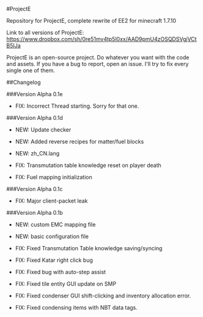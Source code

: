 #ProjectE

Repository for ProjectE, complete rewrite of EE2 for minecraft 1.7.10

Link to all versions of ProjectE: https://www.dropbox.com/sh/0re51mv4tp5l0xx/AAD9pmU4zOSQDSVgjVCtB5IJa

ProjectE is an open-source project. Do whatever you want with the code and assets. 
If you have a bug to report, open an issue. I'll try to fix every single one of them.

##Changelog

###Version Alpha 0.1e
* FIX: Incorrect Thread starting. Sorry for that one.

###Version Alpha 0.1d

* NEW: Update checker
* NEW: Added reverse recipes for matter/fuel blocks
* NEW: zh_CN.lang

* FIX: Transmutation table knowledge reset on player death
* FIX: Fuel mapping initialization 

###Version Alpha 0.1c

* FIX: Major client-packet leak

###Version Alpha 0.1b

* NEW: custom EMC mapping file
* NEW: basic configuration file

* FIX: Fixed Transmutation Table knowledge saving/syncing
* FIX: Fixed Katar right click bug
* FIX: Fixed bug with auto-step assist
* FIX: Fixed tile entity GUI update on SMP
* FIX: Fixed condenser GUI shift-clicking and inventory allocation error.
* FIX: Fixed condensing items with NBT data tags.
